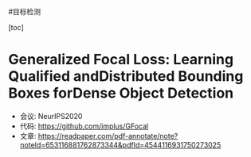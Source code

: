 #目标检测 

[toc]
# Generalized Focal Loss: Learning Qualified andDistributed Bounding Boxes forDense Object Detection
- 会议: NeurIPS2020
- 代码: <https://github.com/implus/GFocal>
- 文章: <https://readpaper.com/pdf-annotate/note?noteId=653116881762873344&pdfId=4544116931750273025>